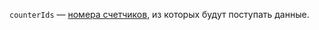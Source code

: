 `counterIds` — [номера счетчиков](https://yandex.ru/support/metrica/general/tag-id.html), из которых будут поступать данные.
